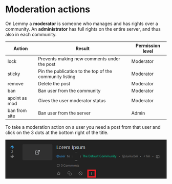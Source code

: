 # Moderation actions

On Lemmy a **moderator** is someone who manages and has rights over a community.
An **administrator** has full rights on the entire server, and thus also in each community.

| Action | Result | Permission level |
| --- | --- | --- |
| lock | Prevents making new comments under the post | Moderator |
| sticky | Pin the publication to the top of the community listing | Moderator |
| remove | Delete the post | Moderator |
| ban | Ban user from the community | Moderator |
| apoint as mod | Gives the user moderator status | Moderator |
| ban from site | Ban user from the server | Admin |

To take a moderation action on a user you need a post from that user and click on the 3 dots at the bottom right of the title.

![more_button.png](more_button.png)
